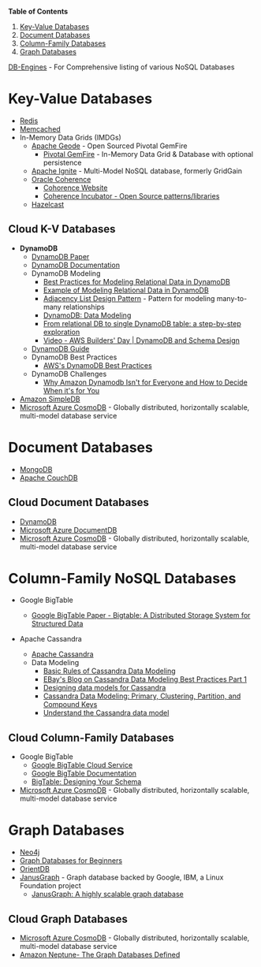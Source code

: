 **Table of Contents**
1. [Key-Value Databases](https://github.com/sandwi/curated-lists/blob/master/data-and-analytics/nosql/README.md#key-value-databases)
1. [Document Databases](https://github.com/sandwi/curated-lists/blob/master/data-and-analytics/nosql/README.md#document-databases)
1. [Column-Family Databases](https://github.com/sandwi/curated-lists/blob/master/data-and-analytics/nosql/README.md#column-family-nosql-databases)
1. [Graph Databases](https://github.com/sandwi/curated-lists/blob/master/data-and-analytics/nosql/README.md#graph-databases)
  
   
[DB-Engines](https://db-engines.com/en/) - For Comprehensive listing of various NoSQL Databases

# Key-Value Databases
* [Redis](https://redis.io/)
* [Memcached](http://www.memcached.org/)
* In-Memory Data Grids (IMDGs)
  * [Apache Geode](https://geode.apache.org/) - Open Sourced Pivotal GemFire
    * [Pivotal GemFire](https://pivotal.io/pivotal-gemfire) - In-Memory Data Grid & Database with optional persistence
  * [Apache Ignite](https://ignite.apache.org/) - Multi-Model NoSQL database, formerly GridGain
  * [Oracle Coherence](https://www.oracle.com/middleware/technologies/coherence.html)
    * [Cohorence Website](http://coherence.java.net/)
    * [Coherence Incubator - Open Source patterns/libraries](https://github.com/coherence-community/coherence-incubator)
  * [Hazelcast](https://hazelcast.com/)
  
## Cloud K-V Databases
* **DynamoDB**
  * [DynamoDB Paper](https://www.allthingsdistributed.com/files/amazon-dynamo-sosp2007.pdf)
  * [DynamoDB Documentation](https://docs.aws.amazon.com/dynamodb/index.html)
  * DynamoDB Modeling
    * [Best Practices for Modeling Relational Data in DynamoDB](https://docs.aws.amazon.com/amazondynamodb/latest/developerguide/bp-relational-modeling.html)
    * [Example of Modeling Relational Data in DynamoDB](https://docs.aws.amazon.com/amazondynamodb/latest/developerguide/bp-modeling-nosql-B.html)
    * [Adjacency List Design Pattern](https://docs.aws.amazon.com/amazondynamodb/latest/developerguide/bp-adjacency-graphs.html#bp-adjacency-lists) - Pattern for modeling many-to-many relationships
    * [DynamoDB: Data Modeling](https://medium.com/hotels-com-technology/dynamodb-data-modeling-c4b02729ac08)
    * [From relational DB to single DynamoDB table: a step-by-step exploration](https://www.trek10.com/blog/dynamodb-single-table-relational-modeling/)
    * [Video - AWS Builders' Day | DynamoDB and Schema Design](https://www.youtube.com/watch?v=ziqm6q-JsGQ)
  * [DynamoDB Guide](https://www.dynamodbguide.com/the-dynamo-paper/)
  * DynamoDB Best Practices
    * [AWS's DynamoDB Best Practices](https://docs.aws.amazon.com/amazondynamodb/latest/developerguide/best-practices.html)
  * DynamoDB Challenges
    * [Why Amazon Dynamodb Isn't for Everyone and How to Decide When it's for You](https://read.acloud.guru/why-amazon-dynamodb-isnt-for-everyone-and-how-to-decide-when-it-s-for-you-aefc52ea9476)
* [Amazon SimpleDB](https://aws.amazon.com/simpledb/)
* [Microsoft Azure CosmoDB](https://azure.microsoft.com/en-us/services/cosmos-db/) - Globally distributed, horizontally scalable, multi-model database service

# Document Databases
* [MongoDB](https://www.mongodb.com/)
* [Apache CouchDB](http://couchdb.apache.org/)

## Cloud Document Databases
* [DynamoDB](https://docs.aws.amazon.com/dynamodb/index.html)
* [Microsoft Azure DocumentDB](https://azure.microsoft.com/en-us/resources/videos/introduction-to-azure-documentdb/)
* [Microsoft Azure CosmoDB](https://azure.microsoft.com/en-us/services/cosmos-db/) - Globally distributed, horizontally scalable, multi-model database service

# Column-Family NoSQL Databases
* Google BigTable
  * [Google BigTable Paper - Bigtable: A Distributed Storage System for Structured Data](https://research.google.com/archive/bigtable-osdi06.pdf)

* Apache Cassandra
  * [Apache Cassandra](http://cassandra.apache.org/)
  * Data Modeling
    * [Basic Rules of Cassandra Data Modeling](https://www.datastax.com/dev/blog/basic-rules-of-cassandra-data-modeling)
    * [EBay's Blog on Cassandra Data Modeling Best Practices Part 1](https://www.ebayinc.com/stories/blogs/tech/cassandra-data-modeling-best-practices-part-1/)
    * [Designing data models for Cassandra](https://www.oreilly.com/ideas/cassandra-data-modeling)
    * [Cassandra Data Modeling: Primary, Clustering, Partition, and Compound Keys](https://dzone.com/articles/cassandra-data-modeling-primary-clustering-partiti)
    * [Understand the Cassandra data model](https://pandaforme.gitbooks.io/introduction-to-cassandra/content/understand_the_cassandra_data_model.html)

## Cloud Column-Family Databases
* Google BigTable
  * [Google BigTable Cloud Service](https://cloud.google.com/bigtable/)
  * [Google BigTable Documentation](https://cloud.google.com/bigtable/docs/overview)
  * [BigTable: Designing Your Schema](https://cloud.google.com/bigtable/docs/schema-design)
* [Microsoft Azure CosmoDB](https://azure.microsoft.com/en-us/services/cosmos-db/) - Globally distributed, horizontally scalable, multi-model database service

# Graph Databases
* [Neo4j](https://neo4j.com/)
* [Graph Databases for Beginners](https://neo4j.com/blog/why-graph-databases-are-the-future/)
* [OrientDB](https://orientdb.com/graph-database/)
* [JanusGraph](https://janusgraph.org/) - Graph database backed by Google, IBM, a Linux Foundation project
  * [JanusGraph: A highly scalable graph database](https://opensource.google.com/projects/janusgraph)

## Cloud Graph Databases
* [Microsoft Azure CosmoDB](https://azure.microsoft.com/en-us/services/cosmos-db/) - Globally distributed, horizontally scalable, multi-model database service
* [Amazon Neptune- The Graph Databases Defined](https://aws.amazon.com/nosql/graph/)





